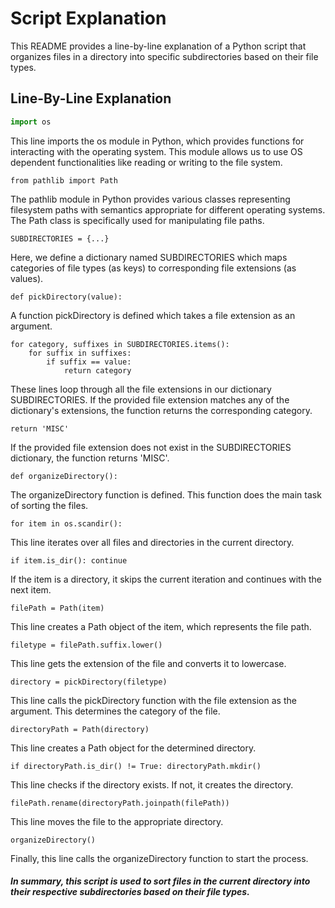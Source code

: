 # Script Explanation

This README provides a line-by-line explanation of a Python script that organizes files in a directory into specific subdirectories based on their file types.

## Line-By-Line Explanation

```python
import os
```
This line imports the os module in Python, which provides functions for interacting with the operating system. This module allows us to use OS dependent functionalities like reading or writing to the file system.

```
from pathlib import Path
```
The pathlib module in Python provides various classes representing filesystem paths with semantics appropriate for different operating systems. The Path class is specifically used for manipulating file paths.

```
SUBDIRECTORIES = {...}
```
Here, we define a dictionary named SUBDIRECTORIES which maps categories of file types (as keys) to corresponding file extensions (as values).

```
def pickDirectory(value):

```

A function pickDirectory is defined which takes a file extension as an argument.
```
for category, suffixes in SUBDIRECTORIES.items():
    for suffix in suffixes:
        if suffix == value:
            return category
```
These lines loop through all the file extensions in our dictionary SUBDIRECTORIES. If the provided file extension matches any of the dictionary's extensions, the function returns the corresponding category.

```
return 'MISC'
```
If the provided file extension does not exist in the SUBDIRECTORIES dictionary, the function returns 'MISC'.

```
def organizeDirectory():
```

The organizeDirectory function is defined. This function does the main task of sorting the files.

```
for item in os.scandir():
```
This line iterates over all files and directories in the current directory.

```
if item.is_dir(): continue
```
If the item is a directory, it skips the current iteration and continues with the next item.

```
filePath = Path(item)
```
This line creates a Path object of the item, which represents the file path.

```
filetype = filePath.suffix.lower()
```
This line gets the extension of the file and converts it to lowercase.

```
directory = pickDirectory(filetype)
```
This line calls the pickDirectory function with the file extension as the argument. This determines the category of the file.

```
directoryPath = Path(directory)
```
This line creates a Path object for the determined directory.

```
if directoryPath.is_dir() != True: directoryPath.mkdir()
```
This line checks if the directory exists. If not, it creates the directory.

```
filePath.rename(directoryPath.joinpath(filePath))
```
This line moves the file to the appropriate directory.

```
organizeDirectory()
```
Finally, this line calls the organizeDirectory function to start the process.


##### In summary, this script is used to sort files in the current directory into their respective subdirectories based on their file types.


